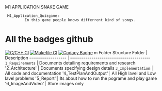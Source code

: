 M1 APPLICATION SNAKE GAME

     M1_Application_Quizgame:
             In this game people knows differrent kind of songs. 
             
             
 # All the badges github
[![C/C++ CI](https://github.com/mamtavishe/c-snakegame1-/actions/workflows/c-cpp.yml/badge.svg)](https://github.com/mamtavishe/c-snakegame-/actions/workflows/c-cpp.yml)
[![Makefile CI](https://github.com/mamtavishe/M1_Application_snakegame1/actions/workflows/makefile.yml/badge.svg)](https://github.com/mamtavishe/M1_Application_snakegame1/actions/workflows/makefile.yml)
[![Codacy Badge](https://app.codacy.com/project/badge/Grade/ebb160ea1579493d802eed6f9459a8cb)](https://www.codacy.com/gh/Mamtavishe/M1_snake_game/dashboard?utm_source=github.com&amp;utm_medium=referral&amp;utm_content=Mamtavishe/M1_snake_game&amp;utm_campaign=Badge_Grade)
m
    Folder Structure
            Folder                | Description
            -------------------   | -----------------------------------------
            `1_Requirements`      | Documents detailing requirements and research
            '2_Architecture'      | Documents specifying design details
            `3_Implementation`    | All code and documentation
            '4_TestPlanAndOutput' | All High lavel and Low lavel problems
            '5_Report'            | Its about how to run the pograme and play game
            '6_ImageAndVideo'     | Store images only

